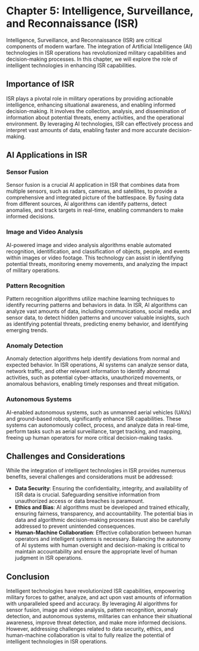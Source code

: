 Chapter 5: Intelligence, Surveillance, and Reconnaissance (ISR)
===============================================================

Intelligence, Surveillance, and Reconnaissance (ISR) are critical components of modern warfare. The integration of Artificial Intelligence (AI) technologies in ISR operations has revolutionized military capabilities and decision-making processes. In this chapter, we will explore the role of intelligent technologies in enhancing ISR capabilities.

Importance of ISR
-----------------

ISR plays a pivotal role in military operations by providing actionable intelligence, enhancing situational awareness, and enabling informed decision-making. It involves the collection, analysis, and dissemination of information about potential threats, enemy activities, and the operational environment. By leveraging AI technologies, ISR can effectively process and interpret vast amounts of data, enabling faster and more accurate decision-making.

AI Applications in ISR
----------------------

### Sensor Fusion

Sensor fusion is a crucial AI application in ISR that combines data from multiple sensors, such as radars, cameras, and satellites, to provide a comprehensive and integrated picture of the battlespace. By fusing data from different sources, AI algorithms can identify patterns, detect anomalies, and track targets in real-time, enabling commanders to make informed decisions.

### Image and Video Analysis

AI-powered image and video analysis algorithms enable automated recognition, identification, and classification of objects, people, and events within images or video footage. This technology can assist in identifying potential threats, monitoring enemy movements, and analyzing the impact of military operations.

### Pattern Recognition

Pattern recognition algorithms utilize machine learning techniques to identify recurring patterns and behaviors in data. In ISR, AI algorithms can analyze vast amounts of data, including communications, social media, and sensor data, to detect hidden patterns and uncover valuable insights, such as identifying potential threats, predicting enemy behavior, and identifying emerging trends.

### Anomaly Detection

Anomaly detection algorithms help identify deviations from normal and expected behavior. In ISR operations, AI systems can analyze sensor data, network traffic, and other relevant information to identify abnormal activities, such as potential cyber-attacks, unauthorized movements, or anomalous behaviors, enabling timely responses and threat mitigation.

### Autonomous Systems

AI-enabled autonomous systems, such as unmanned aerial vehicles (UAVs) and ground-based robots, significantly enhance ISR capabilities. These systems can autonomously collect, process, and analyze data in real-time, perform tasks such as aerial surveillance, target tracking, and mapping, freeing up human operators for more critical decision-making tasks.

Challenges and Considerations
-----------------------------

While the integration of intelligent technologies in ISR provides numerous benefits, several challenges and considerations must be addressed:

* **Data Security**: Ensuring the confidentiality, integrity, and availability of ISR data is crucial. Safeguarding sensitive information from unauthorized access or data breaches is paramount.
* **Ethics and Bias**: AI algorithms must be developed and trained ethically, ensuring fairness, transparency, and accountability. The potential bias in data and algorithmic decision-making processes must also be carefully addressed to prevent unintended consequences.
* **Human-Machine Collaboration**: Effective collaboration between human operators and intelligent systems is necessary. Balancing the autonomy of AI systems with human oversight and decision-making is critical to maintain accountability and ensure the appropriate level of human judgment in ISR operations.

Conclusion
----------

Intelligent technologies have revolutionized ISR capabilities, empowering military forces to gather, analyze, and act upon vast amounts of information with unparalleled speed and accuracy. By leveraging AI algorithms for sensor fusion, image and video analysis, pattern recognition, anomaly detection, and autonomous systems, militaries can enhance their situational awareness, improve threat detection, and make more informed decisions. However, addressing challenges related to data security, ethics, and human-machine collaboration is vital to fully realize the potential of intelligent technologies in ISR operations.
